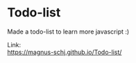 # Todo-list
Made a todo-list to learn more javascript :)

Link: <br>
https://magnus-schj.github.io/Todo-list/
